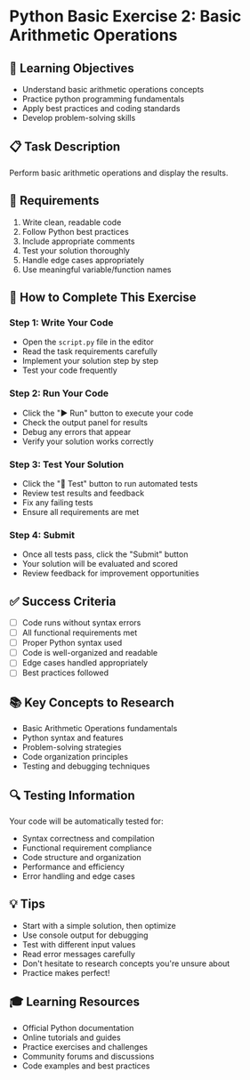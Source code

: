 # Python Basic Exercise 2: Basic Arithmetic Operations

## 🎯 Learning Objectives
- Understand basic arithmetic operations concepts
- Practice python programming fundamentals
- Apply best practices and coding standards
- Develop problem-solving skills

## 📋 Task Description
Perform basic arithmetic operations and display the results.

## 🔧 Requirements
1. Write clean, readable code
2. Follow Python best practices
3. Include appropriate comments
4. Test your solution thoroughly
5. Handle edge cases appropriately
6. Use meaningful variable/function names

## 🚀 How to Complete This Exercise

### Step 1: Write Your Code
- Open the `script.py` file in the editor
- Read the task requirements carefully
- Implement your solution step by step
- Test your code frequently

### Step 2: Run Your Code
- Click the "▶️ Run" button to execute your code
- Check the output panel for results
- Debug any errors that appear
- Verify your solution works correctly

### Step 3: Test Your Solution
- Click the "🧪 Test" button to run automated tests
- Review test results and feedback
- Fix any failing tests
- Ensure all requirements are met

### Step 4: Submit
- Once all tests pass, click the "Submit" button
- Your solution will be evaluated and scored
- Review feedback for improvement opportunities

## ✅ Success Criteria
- [ ] Code runs without syntax errors
- [ ] All functional requirements met
- [ ] Proper Python syntax used
- [ ] Code is well-organized and readable
- [ ] Edge cases handled appropriately
- [ ] Best practices followed

## 📚 Key Concepts to Research
- Basic Arithmetic Operations fundamentals
- Python syntax and features
- Problem-solving strategies
- Code organization principles
- Testing and debugging techniques

## 🔍 Testing Information
Your code will be automatically tested for:
- Syntax correctness and compilation
- Functional requirement compliance
- Code structure and organization
- Performance and efficiency
- Error handling and edge cases

## 💡 Tips
- Start with a simple solution, then optimize
- Use console output for debugging
- Test with different input values
- Read error messages carefully
- Don't hesitate to research concepts you're unsure about
- Practice makes perfect!

## 🎓 Learning Resources
- Official Python documentation
- Online tutorials and guides
- Practice exercises and challenges
- Community forums and discussions
- Code examples and best practices